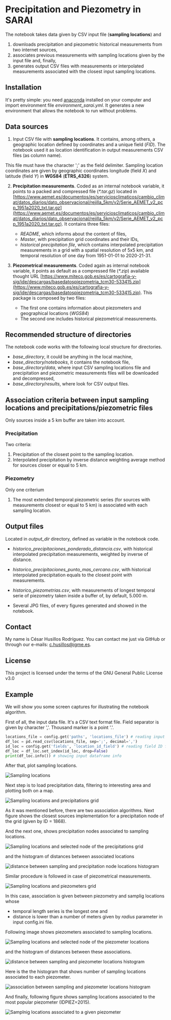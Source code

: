 # Precipitation and Piezometry in SARAI

The notebook takes data given by CSV input file (**sampling locations**) and

1. downloads precipitation and piezometric historical measurements from two internet sources,
2. associates previous measurements with sampling locations given by the input file and, finally,
3. generates output CSV files with measurements or interpolated measurements associated with the closest input sampling locations.

## Installation
It's pretty simple: you need [anaconda](https://www.anaconda.com/) installed on your computer and import environment file *environment_sarai.yml*. It generates a new environment that allows the notebook to run without problems.


## Data sources

1. Input CSV file with **sampling locations**. It contains, among others, a geographic location defined by coordinates and a unique field (*FID*). The notebook used it as location identification in output measurements CSV files (as column name).

This file must have the character ';' as the field delimiter. Sampling location coordinates are given by geographic coordinates longitude (field *X*) and latitude (field *Y*) in **WGS84** (**ETRS_4326**) system.

2. **Precipitation measurements**. Coded as an internal notebook variable, it points to a packed and compressed file (*\*.tar.gz*) located in [https://www.aemet.es/documentos/es/serviciosclimaticos/cambio_climat/datos_diarios/dato_observacional/rejilla_5km/v2/Serie_AEMET_v2_pcp_1951a2020_txt.tar.gz](https://www.aemet.es/documentos/es/serviciosclimaticos/cambio_climat/datos_diarios/dato_observacional/rejilla_5km/v2/Serie_AEMET_v2_pcp_1951a2020_txt.tar.gz). It contains three files:
   - *README*, which informs about the content of files,
   - *Master*, with precipitation grid coordinates and their IDs,
   - *historical precipitation file*, which contains interpolated precipitation measurements in a grid with a spatial resolution of 5x5 km, and temporal resolution of one day from 1951-01-01 to 2020-21-31. 
  
3. **Piezometrical measurements**. Coded again as internal notebook variable, it points as default as a compressed file (*\*.zip*) available thought URL [https://www.miteco.gob.es/es/cartografia-y-sig/ide/descargas/basedatospiezometria_tcm30-533415.zip](https://www.miteco.gob.es/es/cartografia-y-sig/ide/descargas/basedatospiezometria_tcm30-533415.zip). This package is composed by two files:
   - The first one contains information about piezometers and geographical locations (*WGS84*)
   - The second one includes historical piezometrical measurements.

## Recommended structure of directories
The notebook code works with the following local structure for directories.
- *base_directory*, it could be anything in the local machine,
- *base_directory/notebooks*, it contains the notebook file,
- *base_directory/data*, where input CSV sampling locations file and precipitation and piezometric measurements files will be downloaded and decompressed,
- *base_directory/results*, where look for CSV output files.

## Association criteria between input sampling locations and precipitations/piezometric files
Only sources inside a 5 km buffer are taken into account.
### Precipitation
Two criteria:
1. Precipitation of the closest point to the sampling location.
2. Interpolated precipitation by inverse distance weighting average method for sources closer or equal to 5 km.

### Piezometry
Only one criterium
1. The most extended temporal piezometric series (for sources with measurements closest or equal to 5 km) is associated with each sampling location.

## Output files

Located in *output_dir* directory, defined as variable in the notebook code.

- *historico_precipitaciones_ponderado_distancia.csv*, with historical interpolated precipitation measurements, weighted by inverse of distance.

- *historico_precipitaciones_punto_mas_cercano.csv*, with historical interpolated precipitation equals to the closest point with measurements.

- *historico_piezometrias.csv*, with measurements of longest temporal serie of piezometry taken inside a buffer of, by default, 5.000 m.

- Several JPG files, of every figures generated and showed in the notebook.

## Contact

My name is César Husillos Rodríguez. You can contact me just via GitHub or through our e-mails: c.husillos@igme.es.

## License

This project is licensed under the terms of the GNU General Public License v3.0

## Example

We will show you some screen captures for illustrating the notebook algorithm.

First of all, the input data file. It's a CSV text format file. Field separator is given by character ','. Thousand marker is a point '.'.

```python
locations_file = config.get('paths', 'locations_file') # reading input CSV file path from 'config.ini' file
df_loc = pd.read_csv(locations_file, sep=';', decimal=',') 
id_loc = config.get('fields', 'location_id_field') # reading field ID from 'config.ini' file
df_loc = df_loc.set_index(id_loc, drop=False)
print(df_loc.info()) # showing input dataframe info
```

After that, plot sampling locations.

![Sampling locations](/sample_images/localizaciones_de_muestreo.jpg)

Next step is to load precipitation data, filtering to interesting area and plotting both on a map.

![Sampling locations and precipitations grid](/sample_images/nodos_precipitacion_En_area_de_muestreo.jpg)

As it was mentioned before, there are two association algorithms. Next figure shows the closest sources implementation for a precipitation node of the grid (given by ID = 1868).

And the next one, shows precipitation nodes associated to sampling locations.

![Sampling locations and selected node of the precipitations grid](/sample_images/nodos_de_precipitacion_seleccionados.jpg)

and the histogram of distances between associated locations

![distance between sampling and precipitation node locations histogram ](/sample_images/histograma_distancias_nodos_precipitacion-puntos_muestreo.jpg)

Similar procedure is followed in case of piezometrical measurements.

![Sampling locations and piezometers grid](/sample_images/piezometros_en_zona_de_muestreo.jpg)

In this case, association is given between piezometry and samplig locations whose 
- temporal length series is the longest one and
- distance is lower than a number of meters given by *radius* parameter in input config.ini file.

Following image shows piezometers associated to sampling locations.

![Sampling locations and selected node of the piezometer locations](/sample_images/piezometros_seleccionados.jpg)

and the histogram of distances between these associations.

![distance between sampling and piezometer locations histogram ](/sample_images/histograma_distancias_a_piezometros.jpg)

Here is the the histogram that shows number of sampling locations associated to each piezometer.

![association between sampling and piezometer locations histogram ](/sample_images/localizaciones_asociadas_a_piezometros.jpg)

And finally, following figure shows sampling locations associated to the most popular piezometer (IDPIEZ=2015).

![Samplnig locations associated to a given piezometer](/sample_images/localizaciones_asociadas_piezometro_2015.jpg)
